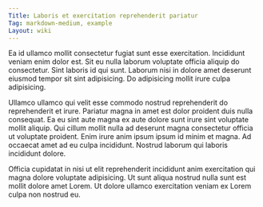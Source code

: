 ```yaml
---
Title: Laboris et exercitation reprehenderit pariatur
Tag: markdown-medium, example
Layout: wiki
---
```

Ea id ullamco mollit consectetur fugiat sunt esse exercitation. Incididunt veniam enim dolor est. Sit eu nulla laborum voluptate officia aliquip do consectetur. Sint laboris id qui sunt. Laborum nisi in dolore amet deserunt eiusmod tempor sit sint adipisicing. Do adipisicing mollit irure culpa adipisicing.

Ullamco ullamco qui velit esse commodo nostrud reprehenderit do reprehenderit et irure. Pariatur magna in amet est dolor proident duis nulla consequat. Ea eu sint aute magna ex aute dolore sunt irure sint voluptate mollit aliquip. Qui cillum mollit nulla ad deserunt magna consectetur officia ut voluptate proident. Enim irure anim ipsum ipsum id minim et magna. Ad occaecat amet ad eu culpa incididunt. Nostrud laborum qui laboris incididunt dolore.

Officia cupidatat in nisi ut elit reprehenderit incididunt anim exercitation qui magna dolore voluptate adipisicing. Ut sunt aliqua nostrud nulla sunt est mollit dolore amet Lorem. Ut dolore ullamco exercitation veniam ex Lorem culpa non nostrud eu.